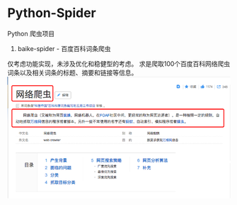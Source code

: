 # Python-Spider
Python 爬虫项目

1. baike-spider - 百度百科词条爬虫

仅考虑功能实现，未涉及优化和稳健型的考虑。
求是爬取100个百度百科网络爬虫词条以及相关词条的标题、摘要和链接等信息。
![](basic/baike-spider/images/baike_spider.png)
